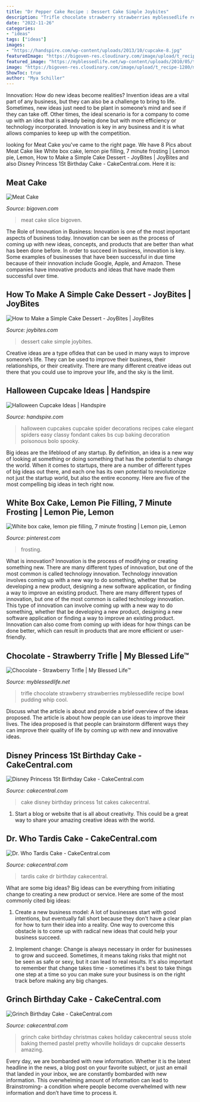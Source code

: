 ```yaml
---
title: "Dr Pepper Cake Recipe : Dessert Cake Simple Joybites"
description: "Trifle chocolate strawberry strawberries myblessedlife recipe bowl pudding whip cool"
date: "2022-11-26"
categories:
- "ideas"
tags: ["ideas"]
images:
- "https://handspire.com/wp-content/uploads/2013/10/cupcake-8.jpg"
featuredImage: "https://bigoven-res.cloudinary.com/image/upload/t_recipe-1280/meat-cake.jpg"
featured_image: "https://myblessedlife.net/wp-content/uploads/2010/05/trifle.jpg"
image: "https://bigoven-res.cloudinary.com/image/upload/t_recipe-1280/meat-cake.jpg"
ShowToc: true
author: "Mya Schiller"
---
```



Innovation: How do new ideas become realities?
Invention ideas are a vital part of any business, but they can also be a challenge to bring to life. Sometimes, new ideas just need to be plant in someone’s mind and see if they can take off. Other times, the ideal scenario is for a company to come up with an idea that is already being done but with more efficiency or technology incorporated. Innovation is key in any business and it is what allows companies to keep up with the competition.

	

		
looking for Meat Cake you've came to the right page. We have 8 Pics about Meat Cake like White box cake, lemon pie filling, 7 minute frosting | Lemon pie, Lemon, How to Make a Simple Cake Dessert - JoyBites | JoyBites and also Disney Princess 1St Birthday Cake - CakeCentral.com. Here it is:
		
    
## Meat Cake

<img loading=lazy src="https://bigoven-res.cloudinary.com/image/upload/t_recipe-1280/meat-cake.jpg" onerror="this.onerror=null;this.src='https://tse1.mm.bing.net/th?id=OIP.-2BOrR4pZbdzJTTP7jSYsQHaHa&amp;pid=15.1';" alt="Meat Cake">

_Source: bigoven.com_

>meat cake slice bigoven. 

	

The Role of Innovation in Business:
Innovation is one of the most important aspects of business today. Innovation can be seen as the process of coming up with new ideas, concepts, and products that are better than what has been done before. In order to succeed in business, innovation is key. Some examples of businesses that have been successful in due time because of their innovation include Google, Apple, and Amazon. These companies have innovative products and ideas that have made them successful over time.

    
## How To Make A Simple Cake Dessert - JoyBites | JoyBites

<img loading=lazy src="https://joybites.com/wp-content/uploads/2015/07/LoveDesserts-IMG_9889.jpg" onerror="this.onerror=null;this.src='https://tse1.mm.bing.net/th?id=OIP.M0gYfF1JpuUG8ecYUafj3wHaLH&amp;pid=15.1';" alt="How to Make a Simple Cake Dessert - JoyBites | JoyBites">

_Source: joybites.com_

>dessert cake simple joybites. 

	

Creative ideas are a type ofIdea that can be used in many ways to improve someone’s life. They can be used to improve their business, their relationships, or their creativity. There are many different creative ideas out there that you could use to improve your life, and the sky is the limit.

    
## Halloween Cupcake Ideas | Handspire

<img loading=lazy src="https://handspire.com/wp-content/uploads/2013/10/cupcake-8.jpg" onerror="this.onerror=null;this.src='https://tse2.mm.bing.net/th?id=OIP.zo0z1nrye-Xg4zs3uTTN8gHaJ4&amp;pid=15.1';" alt="Halloween Cupcake Ideas | Handspire">

_Source: handspire.com_

>halloween cupcakes cupcake spider decorations recipes cake elegant spiders easy classy fondant cakes bs cup baking decoration poisonous bolo spooky. 

	

Big ideas are the lifeblood of any startup. By definition, an idea is a new way of looking at something or doing something that has the potential to change the world. When it comes to startups, there are a number of different types of big ideas out there, and each one has its own potential to revolutionize not just the startup world, but also the entire economy. Here are five of the most compelling big ideas in tech right now.

    
## White Box Cake, Lemon Pie Filling, 7 Minute Frosting | Lemon Pie, Lemon

<img loading=lazy src="https://i.pinimg.com/736x/18/c4/c7/18c4c72797d97e5865a4a888bde37f0c--white-box--minute-frosting.jpg" onerror="this.onerror=null;this.src='https://tse2.mm.bing.net/th?id=OIP.kMdNSQB5ZULe1uE-ENoNMgHaHa&amp;pid=15.1';" alt="White box cake, lemon pie filling, 7 minute frosting | Lemon pie, Lemon">

_Source: pinterest.com_

>frosting. 

	

What is innovation?
Innovation is the process of modifying or creating something new. There are many different types of innovation, but one of the most common is called technology innovation. Technology innovation involves coming up with a new way to do something, whether that be developing a new product, designing a new software application, or finding a way to improve an existing product.
There are many different types of innovation, but one of the most common is called technology innovation. This type of innovation can involve coming up with a new way to do something, whether that be developing a new product, designing a new software application or finding a way to improve an existing product. Innovation can also come from coming up with ideas for how things can be done better, which can result in products that are more efficient or user-friendly.

    
## Chocolate - Strawberry Trifle | My Blessed Life™

<img loading=lazy src="https://myblessedlife.net/wp-content/uploads/2010/05/trifle.jpg" onerror="this.onerror=null;this.src='https://tse1.mm.bing.net/th?id=OIP.coDfPoYxLMuXKPIo2RcvSgHaLI&amp;pid=15.1';" alt="Chocolate - Strawberry Trifle | My Blessed Life™">

_Source: myblessedlife.net_

>trifle chocolate strawberry strawberries myblessedlife recipe bowl pudding whip cool. 

	

Discuss what the article is about and provide a brief overview of the ideas proposed.
The article is about how people can use ideas to improve their lives. The idea proposed is that people can brainstorm different ways they can improve their quality of life by coming up with new and innovative ideas.

    
## Disney Princess 1St Birthday Cake - CakeCentral.com

<img loading=lazy src="https://cdn001.cakecentral.com/gallery/2015/03/100x100_73815745tY_disney-princess-1st-birthday-cake.jpg" onerror="this.onerror=null;this.src='https://tse2.mm.bing.net/th?id=OIP.XLbWz7PH7gyckfjL4roXIAHaOQ&amp;pid=15.1';" alt="Disney Princess 1St Birthday Cake - CakeCentral.com">

_Source: cakecentral.com_

>cake disney birthday princess 1st cakes cakecentral. 

	

1. Start a blog or website that is all about creativity. This could be a great way to share your amazing creative ideas with the world.

    
## Dr. Who Tardis Cake - CakeCentral.com

<img loading=lazy src="https://cdn001.cakecentral.com/gallery/2016/04/900_dr-who-tardis-cake-949913NFSxH.jpg" onerror="this.onerror=null;this.src='https://tse1.mm.bing.net/th?id=OIP.1i9iR6-q-MVvAVIvKiRTPwHaJI&amp;pid=15.1';" alt="Dr. Who Tardis Cake - CakeCentral.com">

_Source: cakecentral.com_

>tardis cake dr birthday cakecentral. 

	

What are some big ideas?
Big ideas can be everything from initiating change to creating a new product or service. Here are some of the most commonly cited big ideas:
1. Create a new business model: A lot of businesses start with good intentions, but eventually fall short because they don't have a clear plan for how to turn their idea into a reality. One way to overcome this obstacle is to come up with radical new ideas that could help your business succeed.

2. Implement change: Change is always necessary in order for businesses to grow and succeed. Sometimes, it means taking risks that might not be seen as safe or sexy, but it can lead to real results. It's also important to remember that change takes time - sometimes it's best to take things one step at a time so you can make sure your business is on the right track before making any big changes.


    
## Grinch Birthday Cake - CakeCentral.com

<img loading=lazy src="https://cdn001.cakecentral.com/gallery/2015/03/900_869020m63o_grinch-birthday-cake.jpg" onerror="this.onerror=null;this.src='https://tse1.mm.bing.net/th?id=OIP.sfvfL40NY7KVh2baSpzIwQHaKv&amp;pid=15.1';" alt="Grinch Birthday Cake - CakeCentral.com">

_Source: cakecentral.com_

>grinch cake birthday christmas cakes holiday cakecentral seuss stole baking themed pastel pretty whoville holidays dr cupcake desserts amazing. 

	

Every day, we are bombarded with new information. Whether it is the latest headline in the news, a blog post on your favorite subject, or just an email that landed in your inbox, we are constantly bombarded with new information. This overwhelming amount of information can lead to Brainstroming- a condition where people become overwhelmed with new information and don’t have time to process it.

